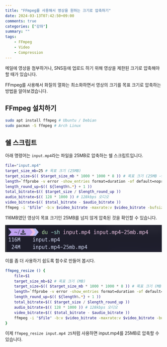 ```yaml
---
title: "FFmpeg를 사용해서 영상을 원하는 크기로 압축하기"
date: 2024-03-13T07:42:50+09:00
comments: true
categories: ["강좌"]
summary: ""
tags:
    - FFmpeg
    - Video
    - Compression
---
```


메일에 영상을 첨부하거나, SNS등에 업로드 하기 위해 영상을 제한된 크기로 압축해야 할 때가 있습니다.

FFmpeg를 사용해서 화질의 열화는 최소화하면서 영상의 크기를 목표 크기로 압축하는 방법을 알아보겠습니다.

## FFmpeg 설치하기

```bash
sudo apt install ffmpeg # Ubuntu / Debian
sudo pacman -S ffmpeg # Arch Linux
```

## 쉘 스크립트

아래 명령어는 `input.mp4`라는 파일을 25MB로 압축하는 쉘 스크립트입니다.

```bash
file="input.mp4"
target_size_mb=25 # 목표 크기 (25MB)
target_size=$(( $target_size_mb * 1000 * 1000 * 8 )) # 목표 크기 (25MB -> 25 * 1000 * 1000 * 8 bit)
length=`ffprobe -v error -show_entries format=duration -of default=noprint_wrappers=1:nokey=1 "$file"`
length_round_up=$(( ${length%.*} + 1 ))
total_bitrate=$(( $target_size / $length_round_up ))
audio_bitrate=$(( 128 * 1000 )) # 128kbps 오디오
video_bitrate=$(( $total_bitrate - $audio_bitrate ))
ffmpeg -i "$file" -b:v $video_bitrate -maxrate:v $video_bitrate -bufsize:v $(( $target_size / 20 )) -b:a $audio_bitrate "${file}-${target_size_mb}mb.mp4"
```

116MB였던 영상이 목표 크기인 25MB를 넘지 않게 압축된 것을 확인할 수 있습니다.

![압축 전/후](./images/filesize.png)

이를 좀 더 사용하기 쉽도록 함수로 만들어 봅시다.

```bash
ffmpeg_resize () {
    file=$1
    target_size_mb=$2 # 목표 크기 (MB)
    target_size=$(( $target_size_mb * 1000 * 1000 * 8 )) # 목표 크기 (MB -> MB * 1000 * 1000 * 8 bit)
    length=`ffprobe -v error -show_entries format=duration -of default=noprint_wrappers=1:nokey=1 "$file"`
    length_round_up=$(( ${length%.*} + 1 ))
    total_bitrate=$(( $target_size / $length_round_up ))
    audio_bitrate=$(( 128 * 1000 )) # 128kbps 오디오
    video_bitrate=$(( $total_bitrate - $audio_bitrate ))
    ffmpeg -i "$file" -b:v $video_bitrate -maxrate:v $video_bitrate -bufsize:v $(( $target_size / 20 )) -b:a $audio_bitrate "${file}-${target_size_mb}mb.mp4"
}
```

이제 `ffmpeg_resize input.mp4 25`처럼 사용하면 input.mp4를 25MB로 압축할 수 있습니다.

